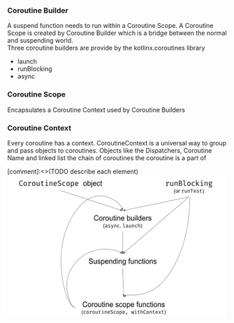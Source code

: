 
### Coroutine Builder
A suspend function needs to run within a Coroutine Scope. A Coroutine Scope is created by Coroutine Builder which is a bridge between the normal and suspending world.
</br> Three coroutine builders are provide by the kotlinx.coroutines library

- launch
- runBlocking
- async

### Coroutine Scope

Encapsulates a Coroutine Context used by Coroutine Builders

### Coroutine Context

Every coroutine has a context. CoroutineContext is a universal way to group and pass objects to coroutines. 
Objects like the Dispatchers, Coroutine Name and linked list the chain of coroutines the coroutine is a part of  

[comment]:<>(TODO describe each element)
<img height="326" src="../images/coroutines-elements.png" title="Coroutine Elements" width="523" alt="Coroutine Elements"/>